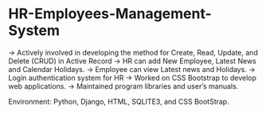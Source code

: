 # HR-Employees-Management-System

->	Actively involved in developing the method for Create, Read, Update, and Delete (CRUD) in Active Record
->	HR can add New Employee, Latest News and Calendar Holidays.
->	Employee can view Latest news and Holidays.
->	Login authentication system for HR
->	Worked on CSS Bootstrap to develop web applications.
->	Maintained program libraries and user’s manuals.

Environment: Python, Django, HTML, SQLITE3, and CSS BootStrap.

